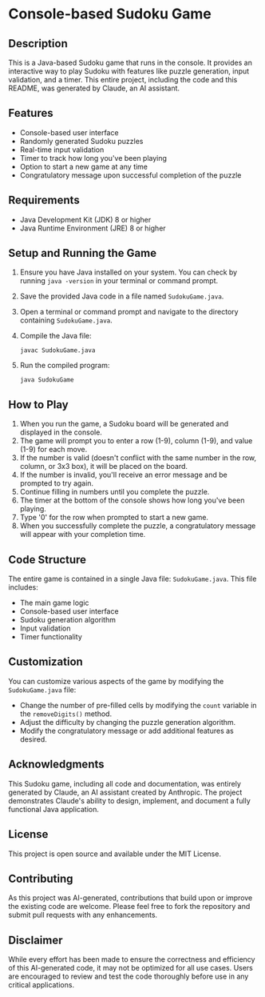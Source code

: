 # Console-based Sudoku Game

## Description
This is a Java-based Sudoku game that runs in the console. It provides an interactive way to play Sudoku with features like puzzle generation, input validation, and a timer. This entire project, including the code and this README, was generated by Claude, an AI assistant.

## Features
- Console-based user interface
- Randomly generated Sudoku puzzles
- Real-time input validation
- Timer to track how long you've been playing
- Option to start a new game at any time
- Congratulatory message upon successful completion of the puzzle

## Requirements
- Java Development Kit (JDK) 8 or higher
- Java Runtime Environment (JRE) 8 or higher

## Setup and Running the Game
1. Ensure you have Java installed on your system. You can check by running `java -version` in your terminal or command prompt.

2. Save the provided Java code in a file named `SudokuGame.java`.

3. Open a terminal or command prompt and navigate to the directory containing `SudokuGame.java`.

4. Compile the Java file:
   ```
   javac SudokuGame.java
   ```

5. Run the compiled program:
   ```
   java SudokuGame
   ```

## How to Play
1. When you run the game, a Sudoku board will be generated and displayed in the console.
2. The game will prompt you to enter a row (1-9), column (1-9), and value (1-9) for each move.
3. If the number is valid (doesn't conflict with the same number in the row, column, or 3x3 box), it will be placed on the board.
4. If the number is invalid, you'll receive an error message and be prompted to try again.
5. Continue filling in numbers until you complete the puzzle.
6. The timer at the bottom of the console shows how long you've been playing.
7. Type '0' for the row when prompted to start a new game.
8. When you successfully complete the puzzle, a congratulatory message will appear with your completion time.

## Code Structure
The entire game is contained in a single Java file: `SudokuGame.java`. This file includes:
- The main game logic
- Console-based user interface
- Sudoku generation algorithm
- Input validation
- Timer functionality

## Customization
You can customize various aspects of the game by modifying the `SudokuGame.java` file:
- Change the number of pre-filled cells by modifying the `count` variable in the `removeDigits()` method.
- Adjust the difficulty by changing the puzzle generation algorithm.
- Modify the congratulatory message or add additional features as desired.

## Acknowledgments
This Sudoku game, including all code and documentation, was entirely generated by Claude, an AI assistant created by Anthropic. The project demonstrates Claude's ability to design, implement, and document a fully functional Java application.

## License
This project is open source and available under the MIT License.

## Contributing
As this project was AI-generated, contributions that build upon or improve the existing code are welcome. Please feel free to fork the repository and submit pull requests with any enhancements.

## Disclaimer
While every effort has been made to ensure the correctness and efficiency of this AI-generated code, it may not be optimized for all use cases. Users are encouraged to review and test the code thoroughly before use in any critical applications.
